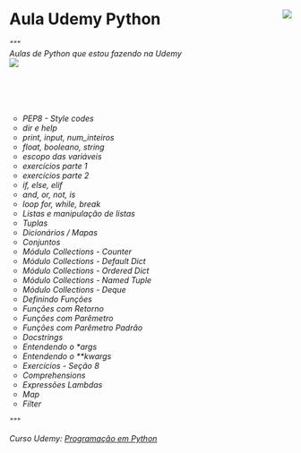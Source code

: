 # Aula Udemy Python <img src="https://i.imgur.com/Pxy5QNG.png" align="right"></a><br/>

<i>"""<br/>
Aulas de Python que estou fazendo na Udemy<br/>
<img src="https://i.imgur.com/ab1DsrJ.png" align="left"/>
<br/><br/><br/><br/><br/>
<ul type="circle">
  <li>PEP8 - Style codes</li>
  <li>dir e help</li>
  <li>print, input, num_inteiros</li>
  <li>float, booleano, string</li>
  <li>escopo das variáveis</li>
  <li>exercícios parte 1</li>
  <li>exercícios parte 2</li>
  <li>if, else, elif</li>
  <li>and, or, not, is</li>
  <li>loop for, while, break</li>
  <li>Listas e manipulação de listas</li>
  <li>Tuplas</li>
  <li>Dicionários / Mapas</li>
  <li>Conjuntos</li>
  <li>Módulo Collections - Counter</li>
  <li>Módulo Collections - Default Dict</li>
  <li>Módulo Collections - Ordered Dict</li>
  <li>Módulo Collections - Named Tuple</li>
  <li>Módulo Collections - Deque</li>
  <li>Definindo Funções</li>
  <li>Funções com Retorno</li>
  <li>Funções com Parêmetro</li>
  <li>Funções com Parêmetro Padrão</li>
  <li>Docstrings</li>
  <li>Entendendo o *args</li>
  <li>Entendendo o **kwargs</li>
  <li>Exercícios - Seção 8</li>
  <li>Comprehensions</li>
  <li>Expressões Lambdas</li>
  <li>Map</li>
  <li>Filter</li>
</ul>
"""

Curso Udemy: <a href="https://www.udemy.com/share/1013uIAEIZcVxQQXgJ/" target="_blank">Programação em Python</a>
